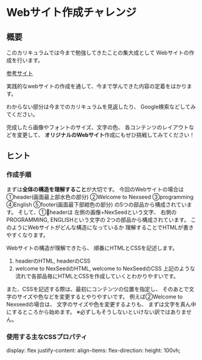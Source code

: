 # Webサイト作成チャレンジ

## 概要
このカリキュラムでは今まで勉強してきたことの集大成として
Webサイトの作成を行います。

[参考サイト]()

実践的なwebサイトの作成を通して、今まで学んできた内容の定着をはかります。

わからない部分は今までのカリキュラムを見返したり、
Google検索などしてみてください。

完成したら画像やフォントのサイズ、文字の色、
各コンテンツのレイアウトなどを変更して、
**オリジナルのWebサイト**作成にもぜひ挑戦してみてください！


## ヒント
### 作成手順
まずは**全体の構造を理解すること**が大切です。
今回のWebサイトの場合は
①header(画面最上部水色の部分)
②Welcome to Nexseed
③programming
④English
⑤footer(画面最下部紺色の部分)
の5つの部品から構成されています。
そして、①headerは
左側の画像+NexSeedという文字、
右側のPROGRAMMING, ENGLISHという文字の
2つの部品から構成されています。
このようにWebサイトがどんな構造になっているか
理解することでHTMLが書きやすくなります。

Webサイトの構造が理解できたら、
順番にHTMLとCSSを記述します。
1. headerのHTML, headerのCSS
2. welcome to NexSeedのHTML, welcome to NexSeedのCSS
上記のような流れで各部品毎にHTMLとCSSを作成していくとわかりやすいです。

また、CSSを記述する際は、最初にコンテンツの位置を指定し、
そのあとで文字のサイズや色などを変更するとやりやすいです。
例えば②Welcome to Nexseedの場合は、
文字のサイズや色を変更するよりも、
まずは文字を真ん中にするところから始めます。
※必ずしもそうしないといけない訳ではありません。

### 使用する主なCSSプロパティ
display: flex
justify-content:
align-items:
flex-direction:
height: 100vh;
